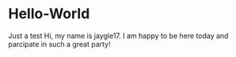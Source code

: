 # Hello-World
Just a test
Hi, my name is jaygle17. I am happy to be here today and parcipate in such a great party!
